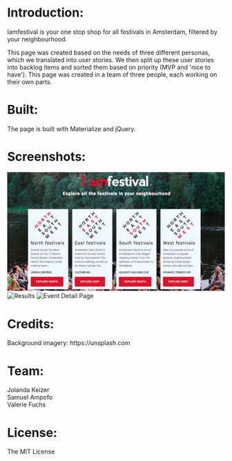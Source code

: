 <h1>Introduction:</h1>
<p>Iamfestival is your one stop shop for all festivals in Amsterdam, filtered by your neighbourhood.<br>

This page was created based on the needs of three different personas, which we translated into user stories. We then split up these user stories into backlog items and sorted them based on priority (MVP and 'nice to have'). This page was created in a team of three people, each working on their own parts.

<h1>Built:</h1>
<p>The page is built with Materialize and jQuery.<br>

<h1>Screenshots:</h1>

![Landing Page](/screenshots/iamfestival_screenshot_1.png?raw=true "Landing Page")
![Results](/screenshots/iamfestival_screenshot_2?raw=true "Gallery")
![Event Detail Page](/screenshots/iamfestival_screenshot_3?raw=true "Gallery")

<h1>Credits:</h1>
<p>Background imagery: https://unsplash.com<br>
</p>

<h1>Team:</h1>
<p>Jolanda Keizer<br>
Samuel Ampofo<br>
Valerie Fuchs
</p>

<h1>License:</h1>
<p>The MIT License</p>


